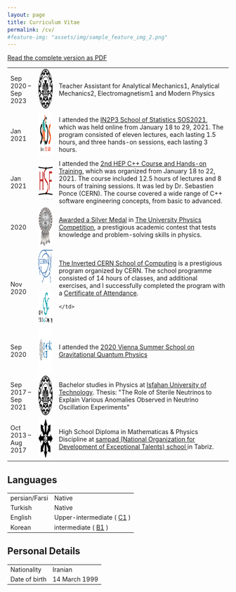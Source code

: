 ```yaml
---
layout: page
title: Curriculum Vitae
permalink: /cv/
#feature-img: "assets/img/sample_feature_img_2.png"
---
```

<div class="cv">
  <a class="octocat" href="/assets/pdf/cv.pdf">
      <div>
      <div class="fa fa-5x fa-fw fa-file-pdf-o" style="margin-bottom: 0.3ex"></div>
      <div>Read the complete version as PDF</div>
    </div>
  </a>

<table class="cv-table">
   <tr>
    <td>Sep 2020 – Sep 2023</td>
    <td><img alt="Isfahan University of Technology" src="/assets/img/cv/IUT.png"  width="75" height="90"/>
    </td>
    <td>
      Teacher Assistant for Analytical Mechanics1, Analytical Mechanics2, Electromagnetism1 and Modern Physics 
    </td>
   </tr>
   <tr>
    <td>Jan 2021</td>
    <td><img alt="IN2P3 School of Statistics SOS2021" src="/assets/img/cv/SOS.png"  width="130" height="100"/>
    </td>
    <td>
      I attended the <a href="/assets/img/cv/sos2021.pdf"> IN2P3 School of Statistics SOS2021</a>, which was held online from January 18 to 29, 2021. The program consisted of eleven lectures, each lasting 1.5 hours, and three hands-on sessions, each lasting 3 hours.
    </td>
   </tr>
    <tr>
    <td>Jan 2021</td>
    <td><img alt="HEP Software Foundation" src="/assets/img/cv/hsf.png"  width="90" height="90"/>
    </td>
    <td>
     I attended the <a href="/assets/img/cv/cern hep.pdf">2nd HEP C++ Course and Hands-on Training</a>, which was organized from January 18 to 22, 2021. The course included 12.5 hours of lectures and 8 hours of training sessions. It was led by Dr. Sebastien Ponce (CERN). The course covered a wide range of C++ software engineering concepts, from basic to advanced.
    </td>
   </tr>
   <tr>
    <td>2020 </td>
    <td>
    <img alt="Silver medal" src="/assets/img/cv/silver.png"  width="60" height="90"/>
    </td>
    <td>
       <a href="/assets/img/cv/University Physics Competition .jpg">Awarded a Silver Medal</a> in <a href="http://www.uphysicsc.com/">The University Physics Competition</a>, a prestigious academic contest that tests knowledge and problem-solving skills in physics. 
    </td>
   </tr>
   <tr>
    <td>Nov 2020 </td>
    <td><img alt=" 13thInvertedCERNSchoolofComputing" src="/assets/img/cv/cern.svg"  width="75" height="75"/>
    &nbsp;
        <img alt=" 13thInvertedCERNSchoolofComputing" src="/assets/img/cv/CSC.png"  width="150" height="75"/>
    </td>
    <td>
      <a href=" http://indico.cern.ch/e/iCSC-2020"> The Inverted CERN School of Computing</a> is a prestigious program organized by CERN. The school programme consisted of 14 hours of classes, and additional exercises, and I successfully completed the program with a <a href="/assets/img/cv/cern school.pdf"> Certificate of Attendance</a>.

    </td>
   </tr>
   <tr>
    <td>Sep 2020 </td>
    <td><img alt="Vienna Summer School" src="/assets/img/cv/vienna.png"  width="150" height="100"/>
    </td>
    <td>
      I attended the <a href="/assets/img/cv/Etebar.pdf"> 2020 Vienna Summer School on Gravitational Quantum Physics </a>
    </td>
   </tr>
   <tr>
    <td>Sep 2017 – Sep 2021</td>
    <td><img alt="Isfahan University of Technology" src="/assets/img/cv/IUT.png"  width="75" height="90"/>
    </td>
    <td>
      Bachelor studies in Physics at <a href="https://english.iut.ac.ir/"> Isfahan University of Technology</a>. Thesis: "The Role of Sterile Neutrinos to Explain Various Anomalies Observed in Neutrino Oscillation Experiments"
    </td>
   </tr>
   <tr>
    <td>Oct 2013 – Aug 2017</td>
    <td><img alt="Sampad school" src="/assets/img/cv/sampad.png"  width="80" height="90"/>
    </td>
    <td>
      High School Diploma in Mathematicas & Physics Discipline at
      <a href='https://en.wikipedia.org/wiki/National_Organization_for_Development_of_Exceptional_Talents'>sampad (National Organization for Development of Exceptional Talents) school </a>in Tabriz.
    </td>
   </tr>
</table>

<h2>Languages</h2>
<table>
  <tr>
    <td>persian/Farsi</td>
    <td>Native</td>
  </tr>
  <tr>
    <td>Turkish</td>
    <td>Native</td>
  </tr>
  <tr>
    <td>English</td>
    <td>
      Upper-intermediate (
      <a href="https://en.wikipedia.org/wiki/Common_European_Framework_of_Reference_for_Languages">C1</a> )
    </td>
  </tr> 
  <tr>
    <td>Korean</td>
    <td>
      intermediate (
      <a href="https://en.wikipedia.org/wiki/Common_European_Framework_of_Reference_for_Languages">B1</a> )
    </td>
  </tr>
</table>
   <h2>Personal Details</h2>
  <table cellpadding="0" cellspacing="0" border="0">
    <tr>
      <td>Nationality</td>
      <td>Iranian</td>
    </tr>
    <tr>
      <td>Date of birth</td>
      <td>14 March 1999</td>
    </tr>
  </table>
</div>
